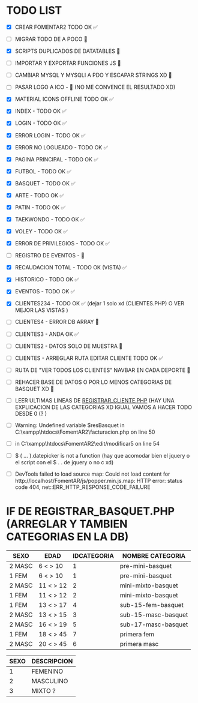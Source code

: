 # TODO LIST

- [x] CREAR FOMENTAR2 TODO OK ✅
- [ ] MIGRAR TODO DE A POCO 🚧
- [x] SCRIPTS DUPLICADOS DE DATATABLES 🚧
- [ ] IMPORTAR Y EXPORTAR FUNCIONES JS 🚧
- [ ] CAMBIAR MYSQL Y MYSQLI A PDO Y ESCAPAR STRINGS XD 🚧
- [ ] PASAR LOGO A ICO - 🚧 (NO ME CONVENCE EL RESULTADO XD)
- [x] MATERIAL ICONS OFFLINE TODO OK ✅
- [x] INDEX - TODO OK ✅
- [x] LOGIN - TODO OK ✅
- [x] ERROR LOGIN - TODO OK ✅
- [x] ERROR NO LOGUEADO - TODO OK ✅
- [x] PAGINA PRINCIPAL - TODO OK ✅
- [x] FUTBOL - TODO OK ✅
- [x] BASQUET - TODO OK ✅
- [x] ARTE - TODO OK ✅
- [x] PATIN - TODO OK ✅
- [x] TAEKWONDO - TODO OK ✅
- [x] VOLEY - TODO OK ✅
- [x] ERROR DE PRIVILEGIOS - TODO OK ✅
- [ ] REGISTRO DE EVENTOS - 🚧
- [x] RECAUDACION TOTAL - TODO OK (VISTA) ✅
- [x] HISTORICO - TODO OK ✅
- [x] EVENTOS - TODO OK ✅
- [x] CLIENTES234 - TODO OK ✅ (dejar 1 solo xd (CLIENTES.PHP) O VER MEJOR LAS VISTAS )
- [ ] CLIENTES4 - ERROR DB ARRAY 🚧
- [ ] CLIENTES3 - ANDA OK ✅
- [ ] CLIENTES2 - DATOS SOLO DE MUESTRA 🚧
- [ ] CLIENTES - ARREGLAR RUTA EDITAR CLIENTE TODO OK ✅
- [ ] RUTA DE "VER TODOS LOS CLIENTES" NAVBAR EN CADA DEPORTE 🚧
- [ ] REHACER BASE DE DATOS O POR LO MENOS CATEGORIAS DE BASQUET XD 🚧
- [ ] LEER ULTIMAS LINEAS DE [REGISTRAR_CLIENTE.PHP](registrar_cliente.php "registrar_cliente.php") (HAY UNA EXPLICACION DE LAS CATEGORIAS XD IGUAL VAMOS A HACER TODO DESDE 0 (? )

- [ ] Warning: Undefined variable $resBasquet in C:\xampp\htdocs\FomentAR2\facturacion.php on line 50
- [ ] in C:\xampp\htdocs\FomentAR2\edit/modificar5 on line 54
- [ ] $ ( ... ).datepicker is not a function (hay que acomodar bien el jquery o el script con el  $ . .  de jquery o no c xd)
- [ ] DevTools failed to load source map: Could not load content for http://localhost/FomentAR/js/popper.min.js.map: HTTP error: status code 404, net::ERR_HTTP_RESPONSE_CODE_FAILURE

# IF DE REGISTRAR_BASQUET.PHP (ARREGLAR Y TAMBIEN CATEGORIAS EN LA DB)

| SEXO   | EDAD      | IDCATEGORIA | NOMBRE CATEGORIA    |
| ------ | --------- | ----------- | ------------------- |
| 2 MASC | 6 < > 10  | 1           | pre-mini-basquet    |
| 1 FEM  | 6 < > 10  | 1           | pre-mini-basquet    |
| 2 MASC | 11 < > 12 | 2           | mini-mixto-basquet  |
| 1 FEM  | 11 < > 12 | 2           | mini-mixto-basquet  |
| 1 FEM  | 13 < > 17 | 4           | sub-15-fem-basquet  |
| 2 MASC | 13 < > 15 | 3           | sub-15-masc-basquet |
| 2 MASC | 16 < > 19 | 5           | sub-17-masc-basquet |
| 1 FEM  | 18 < > 45 | 7           | primera fem         |
| 2 MASC | 20 < > 45 | 6           | primera masc        |

| SEXO | DESCRIPCION |
| ---- | ----------- |
| 1    | FEMENINO    |
| 2    | MASCULINO   |
| 3    | MIXTO ?   |
